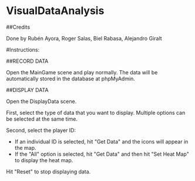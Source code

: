 # VisualDataAnalysis

##Credits

Done by Rubén Ayora, Roger Salas, Biel Rabasa, Alejandro Giralt

#Instructions:

##RECORD DATA

Open the MainGame scene and play normally. The data will be automatically stored in the database at phpMyAdmin.

##DISPLAY DATA

Open the DisplayData scene. 

First, select the type of data that you want to display. Multiple options can be selected at the same time.

Second, select the player ID: 
- If an individual ID is selected, hit "Get Data" and the icons will appear in the map.
- If the "All" option is selected, hit "Get Data" and then hit "Set Heat Map" to display the heat map.

Hit "Reset" to stop displaying data.

 


